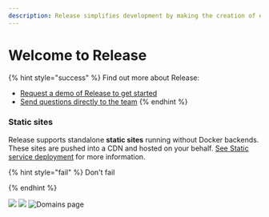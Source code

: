 ```yaml
---
description: Release simplifies development by making the creation of environments easy
---
```


# Welcome to Release
{% hint style="success" %}
Find out more about Release:

* [Request a demo of Release to get started](https://releasehub.com)
* [Send questions directly to the team](mailto:hello@releasehub.com)
{% endhint %}


### Static sites

Release supports standalone **static sites** running without Docker backends. These sites are pushed into a CDN and hosted on your behalf. [See Static service deployment](reference-guide/static-service-deployment.md) for more information.

{% hint style="fail" %}
Don't fail

{% endhint %}

![](../.gitbook/assets/2-repo-select-go-nginx-new.png)
![](../.gitbook/assets/rails\_postgres\_redis\_backend\_name.png)
![Domains page](<../../.gitbook/assets/Screen Shot 2022-03-30 at 12.52.48 PM.png>)
